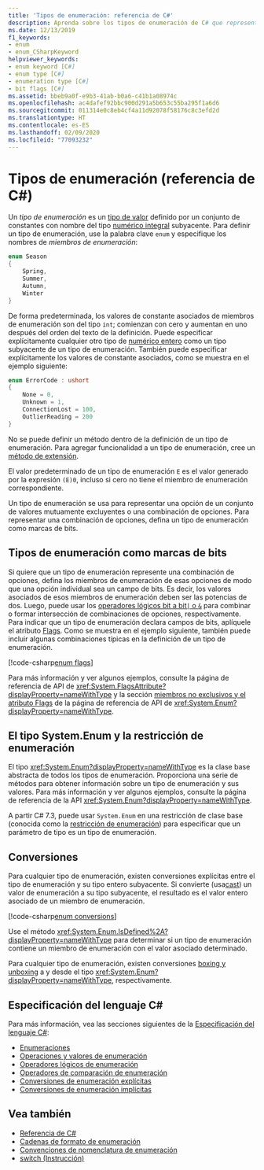 ```yaml
---
title: 'Tipos de enumeración: referencia de C#'
description: Aprenda sobre los tipos de enumeración de C# que representan una opción o una combinación de opciones.
ms.date: 12/13/2019
f1_keywords:
- enum
- enum_CSharpKeyword
helpviewer_keywords:
- enum keyword [C#]
- enum type [C#]
- enumeration type [C#]
- bit flags [C#]
ms.assetid: bbeb9a0f-e9b3-41ab-b0a6-c41b1a08974c
ms.openlocfilehash: ac4dafef92bbc900d291a5b653c55ba295f1a6d6
ms.sourcegitcommit: 011314e0c8eb4cf4a11d92078f58176c8c3efd2d
ms.translationtype: HT
ms.contentlocale: es-ES
ms.lasthandoff: 02/09/2020
ms.locfileid: "77093232"
---
```

# <a name="enumeration-types-c-reference"></a>Tipos de enumeración (referencia de C#)

Un *tipo de enumeración* es un [tipo de valor](value-types.md) definido por un conjunto de constantes con nombre del tipo [numérico integral](integral-numeric-types.md) subyacente. Para definir un tipo de enumeración, use la palabra clave `enum` y especifique los nombres de *miembros de enumeración*:

```csharp
enum Season
{
    Spring,
    Summer,
    Autumn,
    Winter
}
```

De forma predeterminada, los valores de constante asociados de miembros de enumeración son del tipo `int`; comienzan con cero y aumentan en uno después del orden del texto de la definición. Puede especificar explícitamente cualquier otro tipo de [numérico entero](integral-numeric-types.md) como un tipo subyacente de un tipo de enumeración. También puede especificar explícitamente los valores de constante asociados, como se muestra en el ejemplo siguiente:

```csharp
enum ErrorCode : ushort
{
    None = 0,
    Unknown = 1,
    ConnectionLost = 100,
    OutlierReading = 200
}
```

No se puede definir un método dentro de la definición de un tipo de enumeración. Para agregar funcionalidad a un tipo de enumeración, cree un [método de extensión](../../programming-guide/classes-and-structs/extension-methods.md).

El valor predeterminado de un tipo de enumeración `E` es el valor generado por la expresión `(E)0`, incluso si cero no tiene el miembro de enumeración correspondiente.

Un tipo de enumeración se usa para representar una opción de un conjunto de valores mutuamente excluyentes o una combinación de opciones. Para representar una combinación de opciones, defina un tipo de enumeración como marcas de bits.

## <a name="enumeration-types-as-bit-flags"></a>Tipos de enumeración como marcas de bits

Si quiere que un tipo de enumeración represente una combinación de opciones, defina los miembros de enumeración de esas opciones de modo que una opción individual sea un campo de bits. Es decir, los valores asociados de esos miembros de enumeración deben ser las potencias de dos. Luego, puede usar los [operadores lógicos bit a bit`|` o `&`](../operators/bitwise-and-shift-operators.md#enumeration-logical-operators) para combinar o formar intersección de combinaciones de opciones, respectivamente. Para indicar que un tipo de enumeración declara campos de bits, aplíquele el atributo [Flags](xref:System.FlagsAttribute). Como se muestra en el ejemplo siguiente, también puede incluir algunas combinaciones típicas en la definición de un tipo de enumeración.

[!code-csharp[enum flags](~/samples/csharp/language-reference/builtin-types/EnumType.cs#Flags)]

Para más información y ver algunos ejemplos, consulte la página de referencia de API de <xref:System.FlagsAttribute?displayProperty=nameWithType> y la sección [miembros no exclusivos y el atributo Flags](/dotnet/api/system.enum#non-exclusive-members-and-the-flags-attribute) de la página de referencia de API de <xref:System.Enum?displayProperty=nameWithType>.

## <a name="the-systemenum-type-and-enum-constraint"></a>El tipo System.Enum y la restricción de enumeración

El tipo <xref:System.Enum?displayProperty=nameWithType> es la clase base abstracta de todos los tipos de enumeración. Proporciona una serie de métodos para obtener información sobre un tipo de enumeración y sus valores. Para más información y ver algunos ejemplos, consulte la página de referencia de la API <xref:System.Enum?displayProperty=nameWithType>.

A partir C# 7.3, puede usar `System.Enum` en una restricción de clase base (conocida como la [restricción de enumeración](../../programming-guide/generics/constraints-on-type-parameters.md#enum-constraints)) para especificar que un parámetro de tipo es un tipo de enumeración.

## <a name="conversions"></a>Conversiones

Para cualquier tipo de enumeración, existen conversiones explícitas entre el tipo de enumeración y su tipo entero subyacente. Si convierte (usa[cast](../operators/type-testing-and-cast.md#cast-operator-)) un valor de enumeración a su tipo subyacente, el resultado es el valor entero asociado de un miembro de enumeración.

[!code-csharp[enum conversions](~/samples/csharp/language-reference/builtin-types/EnumType.cs#Conversions)]

Use el método <xref:System.Enum.IsDefined%2A?displayProperty=nameWithType> para determinar si un tipo de enumeración contiene un miembro de enumeración con el valor asociado determinado.

Para cualquier tipo de enumeración, existen conversiones [boxing y unboxing](../../programming-guide/types/boxing-and-unboxing.md) a y desde el tipo <xref:System.Enum?displayProperty=nameWithType>, respectivamente.

## <a name="c-language-specification"></a>Especificación del lenguaje C#

Para más información, vea las secciones siguientes de la [Especificación del lenguaje C#](~/_csharplang/spec/introduction.md):

- [Enumeraciones](~/_csharplang/spec/enums.md)
- [Operaciones y valores de enumeración](~/_csharplang/spec/enums.md#enum-values-and-operations)
- [Operadores lógicos de enumeración](~/_csharplang/spec/expressions.md#enumeration-logical-operators)
- [Operadores de comparación de enumeración](~/_csharplang/spec/expressions.md#enumeration-comparison-operators)
- [Conversiones de enumeración explícitas](~/_csharplang/spec/conversions.md#explicit-enumeration-conversions)
- [Conversiones de enumeración implícitas](~/_csharplang/spec/conversions.md#implicit-enumeration-conversions)

## <a name="see-also"></a>Vea también

- [Referencia de C#](../index.md)
- [Cadenas de formato de enumeración](../../../standard/base-types/enumeration-format-strings.md)
- [Convenciones de nomenclatura de enumeración](../../../standard/design-guidelines/names-of-classes-structs-and-interfaces.md#naming-enumerations)
- [switch (Instrucción)](../keywords/switch.md)
